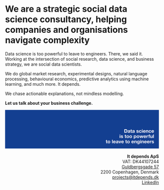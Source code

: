 # We are a strategic social data science consultancy, helping companies and organisations navigate complexity

Data science is too powerful to leave to engineers. There, we said it. Working at the intersection of social research, data science, and business strategy, we are social data scientists.

We do global market research, experimental designs, natural language processing, behavioural economics, predictive analytics using machine learning, and much more. It depends.

We chase actionable explanations, not mindless modelling.

**Let us talk about your business challenge.**

[![It depends — Strategic social data science](https://github.com/itdependsdk/.github/blob/main/profile/LI_itdepends_lighter.png?raw=true)](https://itdepends.dk/)

<p align="right"><b>It depends ApS</b><br>
VAT: DK44107244<br>
<a href="https://maps.app.goo.gl/sVqSw7iiBbGk2SSx9" target="_blank">Guldbergsgade 57</a><br>
2200 Copenhagen, Denmark<br>
<a href="mailto:projects@itdepends.dk">projects@itdepends.dk</a><br>
<a href="https://linkedin.com/company/itdepends-dk" target="_blank">LinkedIn</a>
</p>
